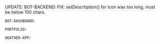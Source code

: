 UPDATE:
    BOT-BACKEND:
       FIX: setDescrtiption() for icon was too long, must be below 100 chars.

    BOT-DASHBOARD:

    PORTFOLIO:

    WEATHER-APP:
